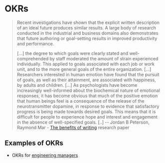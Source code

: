 # OKRs

> Recent investigations have shown that the explicit written description of an ideal future produces similar results. A large body of research conducted in the industrial and business domains also demonstrates that future authoring or goal-setting results in improved productivity and performance.
>
> [...] the degree to which goals were clearly stated and well-comprehended by staff moderated the amount of strain experienced individually. This applied to goals associated with each job or work unit, and to the more general goals of the entire organization.
> [...]
> Researchers interested in human emotion have found that the pursuit of goals, as well as their attainment, are associated with happiness, by adults and children.
> [...]
> As psychologists have become increasingly well-informed about the biochemical nature of emotional responses, it has become obvious that much of the positive emotion that human beings feel is a consequence of the release of the neurotransmitter dopamine, in response to evidence that satisfactory progress is being made towards desired goals. This means that it is difficult for people to experience hope and interest and engagement in the absence of well-specified goals.
> [..]
> -- Jordan B Peterson, Raymond Mar - [The benefits of writing](https://selfauthoring.blob.core.windows.net/media/Default/Pdf/WritingBenefits.pdf) research paper

## Examples of OKRs

- OKRs for [engineering managers](https://gitential.com/fast-and-ambitious-okrs-for-software-engineering-managers-and-teams/)
